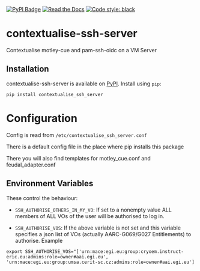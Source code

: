 [![PyPI Badge](https://img.shields.io/pypi/v/contextualise_ssh_server.svg)](https://pypi.python.org/pypi/contextualise_ssh_server)
[![Read the Docs](https://readthedocs.org/projects/contextualise-ssh-server/badge/?version=latest)](https://contextualise-ssh-server.readthedocs.io/en/latest/?version=latest)
[![Code style: black](https://img.shields.io/badge/code%20style-black-000000.svg)](https://github.com/psf/black)

# contextualise-ssh-server
Contextualise motley-cue and pam-ssh-oidc on a VM Server

## Installation
contextualise-ssh-server is available on [PyPI](https://pypi.org/project/contextualise_ssh_server/). Install using `pip`:
```
pip install contextualise_ssh_server
```


# Configuration

Config is read from `/etc/contextualise_ssh_server.conf` 

There is a default config file in the place where pip installs this package

There you will also find templates for motley_cue.conf and feudal_adapter.conf


## Environment Variables

These control the behaviour:

- `SSH_AUTHORISE_OTHERS_IN_MY_VO`: If set to a nonempty value ALL members of
    ALL VOs of the user will be authorised to log in.


- `SSH_AUTHORISE_VOS`: If the above variable is not set and this variable
    specifies a json list of VOs (actually AARC-G069/G027 Entitlements) to
    authorise. Example

`export SSH_AUTHORISE_VOS="['urn:mace:egi.eu:group:cryoem.instruct-eric.eu:admins:role=owner#aai.egi.eu', 'urn:mace:egi.eu:group:umsa.cerit-sc.cz:admins:role=owner#aai.egi.eu']`

